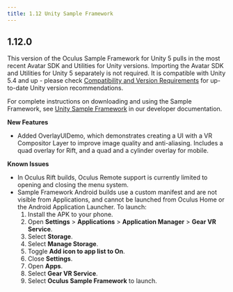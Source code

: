 ```yaml
---
title: 1.12 Unity Sample Framework
---
```




## 1.12.0

This version of the Oculus Sample Framework for Unity 5 pulls in the most recent Avatar SDK and Utilities for Unity versions. Importing the Avatar SDK and Utilities for Unity 5 separately is not required. It is compatible with Unity 5.4 and up - please check [Compatibility and Version Requirements](/documentation/unity/latest/concepts/unity-req/) for up-to-date Unity version recommendations.

For complete instructions on downloading and using the Sample Framework, see [Unity Sample Framework](/documentation/unity/latest/concepts/unity-sample-framework/) in our developer documentation.

**New Features**

* Added OverlayUIDemo, which demonstrates creating a UI with a VR Compositor Layer to improve image quality and anti-aliasing. Includes a quad overlay for Rift, and a quad and a cylinder overlay for mobile.


**Known Issues**

* In Oculus Rift builds, Oculus Remote support is currently limited to opening and closing the menu system.
* Sample Framework Android builds use a custom manifest and are not visible from Applications, and cannot be launched from Oculus Home or the Android Application Launcher. To launch: 
	1. Install the APK to your phone.
	2. Open **Settings** &gt; **Applications** &gt; **Application Manager** &gt; **Gear VR Service**.
	3. Select **Storage**.
	4. Select **Manage Storage**.
	5. Toggle **Add icon to app list to On**.
	6. Close **Settings**.
	7. Open **Apps**.
	8. Select **Gear VR Service**.
	9. Select **Oculus Sample Framework** to launch.
	

